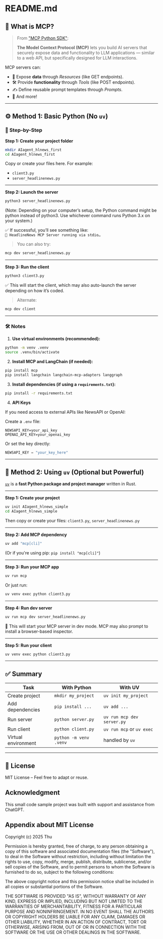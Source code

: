 # README.md


## 🧠 What is MCP?

> From ["MCP Python SDK"](https://pypi.org/project/mcp/):
>
> **The Model Context Protocol (MCP)** lets you build AI servers that securely expose data and functionality to LLM applications — similar to a web API, but specifically designed for LLM interactions.

MCP servers can:
- 📄 Expose **data** through *Resources* (like GET endpoints).
- 🛠️ Provide **functionality** through *Tools* (like POST endpoints).
- ✍️ Define reusable prompt templates through *Prompts*.
- 🔌 And more!

---

## ⚙️ Method 1: Basic Python (No `uv`)

### 🧪 Step-by-Step

**Step 1: Create your project folder**

```bash
mkdir AIagent_hlnews_first
cd AIagent_hlnews_first
```

Copy or create your files here. For example:

- `client3.py`
- `server_headlinenews.py`

---

**Step 2: Launch the server**

```bash
python3 server_headlinenews.py  
```
(Note: Depending on your computer’s setup, the Python command might be python instead of python3. Use whichever command 
runs Python 3.x on your system.)


✅ If successful, you’ll see something like:  
`🚀 HeadlineNews MCP Server running via stdio…`

> You can also try:
```bash
mcp dev server_headlinenews.py
```

---

**Step 3: Run the client**

```bash
python3 client3.py
```

✅ This will start the client, which may also auto-launch the server depending on how it’s coded.

> Alternate:
```bash
mcp dev client
```

---



### 🛠 Notes

1. **Use virtual environments (recommended):**

```bash
python -m venv .venv
source .venv/bin/activate
```

2. **Install MCP and LangChain (if needed):**

```bash
pip install mcp
pip install langchain langchain-mcp-adapters langgraph
```

3. **Install dependencies (if using a `requirements.txt`):**

```bash
pip install -r requirements.txt
```

4. **API Keys**

If you need access to external APIs like NewsAPI or OpenAI:

Create a `.env` file:
```env
NEWSAPI_KEY=your_api_key
OPENAI_API_KEY=your_openai_key
```

Or set the key directly:
```python
NEWSAPI_KEY = "your_key_here"
```

---

## 🚀 Method 2: Using `uv` (Optional but Powerful)

[`uv`](https://github.com/astral-sh/uv) is a **fast Python package and project manager** written in Rust.

---

**Step 1: Create your project**

```bash
uv init AIagent_hlnews_simple
cd AIagent_hlnews_simple
```

Then copy or create your files: `client3.py`, `server_headlinenews.py`

---

**Step 2: Add MCP dependency**

```bash
uv add "mcp[cli]"
```

(Or if you're using pip: `pip install "mcp[cli]"`)

---

**Step 3: Run your MCP app**

```bash
uv run mcp
```

Or just run:
```bash
uv venv exec python client3.py
```

---

**Step 4: Run dev server**

```bash
uv run mcp dev server_headlinenews.py
```

🧠 This will start your MCP server in dev mode. MCP may also prompt to install a browser-based inspector.

---

**Step 5: Run your client**

```bash
uv venv exec python client3.py
```

---

## ✅ Summary

| Task                  | With Python             | With UV                    |
|-----------------------|-------------------------|----------------------------|
| Create project        | `mkdir my_project`      | `uv init my_project`       |
| Add dependencies      | `pip install ...`       | `uv add ...`               |
| Run server            | `python server.py`      | `uv run mcp dev server.py` |
| Run client            | `python client.py`      | `uv run mcp` or `uv exec`  |
| Virtual environment   | `python -m venv .venv`  | handled by `uv`            |

---

## 📜 License

MIT License – Feel free to adapt or reuse.


## Acknowledgment
This small code sample project was built with support and assistance from ChatGPT.




## Appendix about MIT License

Copyright (c) 2025 Thu

Permission is hereby granted, free of charge, to any person obtaining a copy
of this software and associated documentation files (the "Software"), to deal
in the Software without restriction, including without limitation the rights
to use, copy, modify, merge, publish, distribute, sublicense, and/or sell
copies of the Software, and to permit persons to whom the Software is
furnished to do so, subject to the following conditions:

The above copyright notice and this permission notice shall be included in all
copies or substantial portions of the Software.

THE SOFTWARE IS PROVIDED "AS IS", WITHOUT WARRANTY OF ANY KIND, EXPRESS OR
IMPLIED, INCLUDING BUT NOT LIMITED TO THE WARRANTIES OF MERCHANTABILITY,
FITNESS FOR A PARTICULAR PURPOSE AND NONINFRINGEMENT. IN NO EVENT SHALL THE
AUTHORS OR COPYRIGHT HOLDERS BE LIABLE FOR ANY CLAIM, DAMAGES OR OTHER
LIABILITY, WHETHER IN AN ACTION OF CONTRACT, TORT OR OTHERWISE, ARISING FROM,
OUT OF OR IN CONNECTION WITH THE SOFTWARE OR THE USE OR OTHER DEALINGS IN THE
SOFTWARE.

